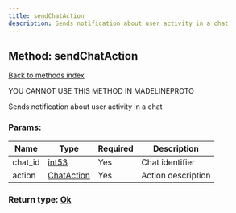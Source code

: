 ```yaml
---
title: sendChatAction
description: Sends notification about user activity in a chat
---
```

## Method: sendChatAction  
[Back to methods index](index.md)


YOU CANNOT USE THIS METHOD IN MADELINEPROTO


Sends notification about user activity in a chat

### Params:

| Name     |    Type       | Required | Description |
|----------|---------------|----------|-------------|
|chat\_id|[int53](../types/int53.md) | Yes|Chat identifier|
|action|[ChatAction](../types/ChatAction.md) | Yes|Action description|


### Return type: [Ok](../types/Ok.md)

